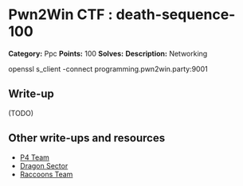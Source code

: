 # Pwn2Win CTF : death-sequence-100

**Category:** Ppc
**Points:** 100
**Solves:**
**Description:**
Networking

openssl s_client -connect programming.pwn2win.party:9001


## Write-up

(TODO)

## Other write-ups and resources

* [P4 Team](https://github.com/p4-team/ctf/blob/master/2016-03-26-pwn2win/death_sequence/README.md)
* [Dragon Sector](http://dragonsector.pl/docs/pwn2win2016_writeups.pdf)
* [Raccoons Team](https://github.com/raccoons-team/ctf/tree/master/2016-03-28-pwn2win/death_sequence_100)
